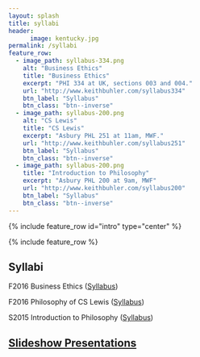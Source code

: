 ```yaml
---
layout: splash
title: syllabi
header: 
      image: kentucky.jpg
permalink: /syllabi
feature_row:
  - image_path: syllabus-334.png
    alt: "Business Ethics"
    title: "Business Ethics"
    excerpt: "PHI 334 at UK, sections 003 and 004."
    url: "http://www.keithbuhler.com/syllabus334"
    btn_label: "Syllabus"
    btn_class: "btn--inverse"
  - image_path: syllabus-200.png
    alt: "CS Lewis"
    title: "CS Lewis"
    excerpt: "Asbury PHL 251 at 11am, MWF."
    url: "http://www.keithbuhler.com/syllabus251"
    btn_label: "Syllabus"
    btn_class: "btn--inverse"
  - image_path: syllabus-200.png
    title: "Introduction to Philosophy"
    excerpt: "Asbury PHL 200 at 9am, MWF"
    url: "http://www.keithbuhler.com/syllabus200"
    btn_label: "Syllabus"
    btn_class: "btn--inverse"
---
```


{% include feature_row id="intro" type="center" %}

{% include feature_row %}





## Syllabi


F2016 Business Ethics ([Syllabus](/syllabus334))  

F2016 Philosophy of CS Lewis ([Syllabus](/syllabus251)) 

S2015 Introduction to Philosophy ([Syllabus](/syllabus200))  

## [Slideshow Presentations](/slides)